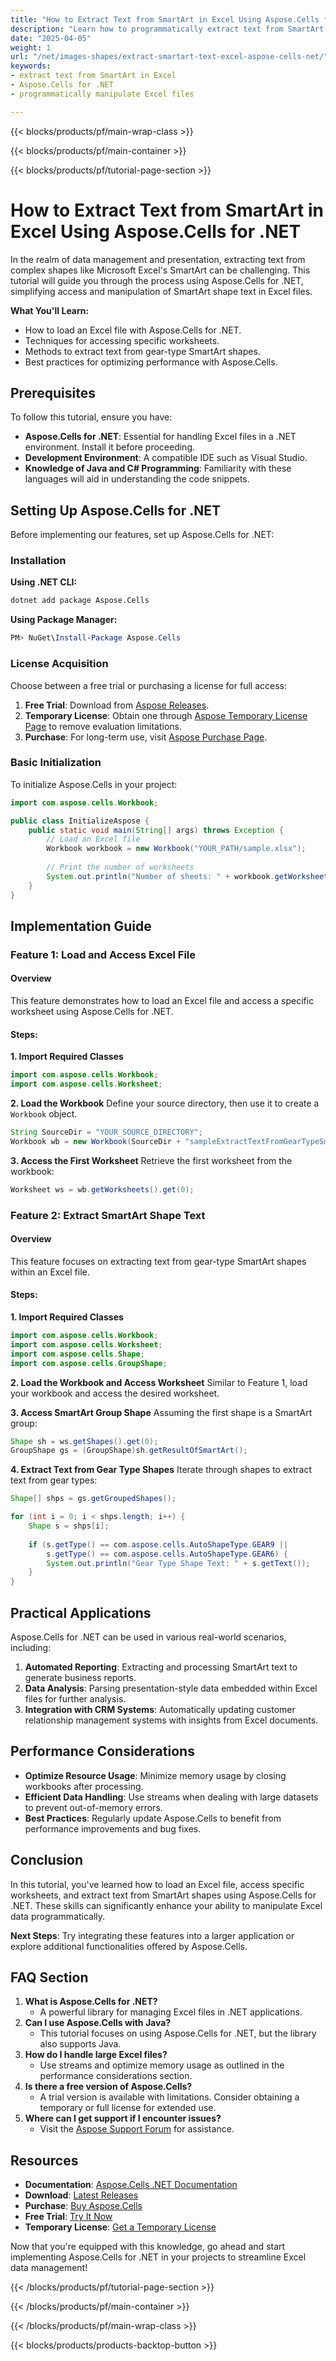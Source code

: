 ```yaml
---
title: "How to Extract Text from SmartArt in Excel Using Aspose.Cells for .NET"
description: "Learn how to programmatically extract text from SmartArt shapes in Microsoft Excel using Aspose.Cells for .NET. This guide covers loading files, accessing worksheets, and optimizing performance."
date: "2025-04-05"
weight: 1
url: "/net/images-shapes/extract-smartart-text-excel-aspose-cells-net/"
keywords:
- extract text from SmartArt in Excel
- Aspose.Cells for .NET
- programmatically manipulate Excel files

---
```


{{< blocks/products/pf/main-wrap-class >}}

{{< blocks/products/pf/main-container >}}

{{< blocks/products/pf/tutorial-page-section >}}


# How to Extract Text from SmartArt in Excel Using Aspose.Cells for .NET

In the realm of data management and presentation, extracting text from complex shapes like Microsoft Excel's SmartArt can be challenging. This tutorial will guide you through the process using Aspose.Cells for .NET, simplifying access and manipulation of SmartArt shape text in Excel files.

**What You'll Learn:**
- How to load an Excel file with Aspose.Cells for .NET.
- Techniques for accessing specific worksheets.
- Methods to extract text from gear-type SmartArt shapes.
- Best practices for optimizing performance with Aspose.Cells.

## Prerequisites

To follow this tutorial, ensure you have:
- **Aspose.Cells for .NET**: Essential for handling Excel files in a .NET environment. Install it before proceeding.
- **Development Environment**: A compatible IDE such as Visual Studio.
- **Knowledge of Java and C# Programming**: Familiarity with these languages will aid in understanding the code snippets.

## Setting Up Aspose.Cells for .NET
Before implementing our features, set up Aspose.Cells for .NET:

### Installation
**Using .NET CLI:**
```bash
dotnet add package Aspose.Cells
```
**Using Package Manager:**
```powershell
PM> NuGet\Install-Package Aspose.Cells
```

### License Acquisition
Choose between a free trial or purchasing a license for full access:
1. **Free Trial**: Download from [Aspose Releases](https://releases.aspose.com/cells/net/).
2. **Temporary License**: Obtain one through [Aspose Temporary License Page](https://purchase.aspose.com/temporary-license/) to remove evaluation limitations.
3. **Purchase**: For long-term use, visit [Aspose Purchase Page](https://purchase.aspose.com/buy).

### Basic Initialization
To initialize Aspose.Cells in your project:
```java
import com.aspose.cells.Workbook;

public class InitializeAspose {
    public static void main(String[] args) throws Exception {
        // Load an Excel file
        Workbook workbook = new Workbook("YOUR_PATH/sample.xlsx");
        
        // Print the number of worksheets
        System.out.println("Number of sheets: " + workbook.getWorksheets().getCount());
    }
}
```

## Implementation Guide

### Feature 1: Load and Access Excel File

#### Overview
This feature demonstrates how to load an Excel file and access a specific worksheet using Aspose.Cells for .NET.

#### Steps:
**1. Import Required Classes**
```java
import com.aspose.cells.Workbook;
import com.aspose.cells.Worksheet;
```

**2. Load the Workbook**
Define your source directory, then use it to create a `Workbook` object.
```java
String SourceDir = "YOUR_SOURCE_DIRECTORY";
Workbook wb = new Workbook(SourceDir + "sampleExtractTextFromGearTypeSmartArtShape.xlsx");
```

**3. Access the First Worksheet**
Retrieve the first worksheet from the workbook:
```java
Worksheet ws = wb.getWorksheets().get(0);
```

### Feature 2: Extract SmartArt Shape Text

#### Overview
This feature focuses on extracting text from gear-type SmartArt shapes within an Excel file.

#### Steps:
**1. Import Required Classes**
```java
import com.aspose.cells.Workbook;
import com.aspose.cells.Worksheet;
import com.aspose.cells.Shape;
import com.aspose.cells.GroupShape;
```

**2. Load the Workbook and Access Worksheet**
Similar to Feature 1, load your workbook and access the desired worksheet.

**3. Access SmartArt Group Shape**
Assuming the first shape is a SmartArt group:
```java
Shape sh = ws.getShapes().get(0);
GroupShape gs = (GroupShape)sh.getResultOfSmartArt();
```

**4. Extract Text from Gear Type Shapes**
Iterate through shapes to extract text from gear types:
```java
Shape[] shps = gs.getGroupedShapes();

for (int i = 0; i < shps.length; i++) {
    Shape s = shps[i];
    
    if (s.getType() == com.aspose.cells.AutoShapeType.GEAR9 || 
        s.getType() == com.aspose.cells.AutoShapeType.GEAR6) {
        System.out.println("Gear Type Shape Text: " + s.getText());
    }
}
```

## Practical Applications
Aspose.Cells for .NET can be used in various real-world scenarios, including:
1. **Automated Reporting**: Extracting and processing SmartArt text to generate business reports.
2. **Data Analysis**: Parsing presentation-style data embedded within Excel files for further analysis.
3. **Integration with CRM Systems**: Automatically updating customer relationship management systems with insights from Excel documents.

## Performance Considerations
- **Optimize Resource Usage**: Minimize memory usage by closing workbooks after processing.
- **Efficient Data Handling**: Use streams when dealing with large datasets to prevent out-of-memory errors.
- **Best Practices**: Regularly update Aspose.Cells to benefit from performance improvements and bug fixes.

## Conclusion
In this tutorial, you've learned how to load an Excel file, access specific worksheets, and extract text from SmartArt shapes using Aspose.Cells for .NET. These skills can significantly enhance your ability to manipulate Excel data programmatically.

**Next Steps**: Try integrating these features into a larger application or explore additional functionalities offered by Aspose.Cells.

## FAQ Section
1. **What is Aspose.Cells for .NET?**
   - A powerful library for managing Excel files in .NET applications.
2. **Can I use Aspose.Cells with Java?**
   - This tutorial focuses on using Aspose.Cells for .NET, but the library also supports Java.
3. **How do I handle large Excel files?**
   - Use streams and optimize memory usage as outlined in the performance considerations section.
4. **Is there a free version of Aspose.Cells?**
   - A trial version is available with limitations. Consider obtaining a temporary or full license for extended use.
5. **Where can I get support if I encounter issues?**
   - Visit the [Aspose Support Forum](https://forum.aspose.com/c/cells/9) for assistance.

## Resources
- **Documentation**: [Aspose.Cells .NET Documentation](https://reference.aspose.com/cells/net/)
- **Download**: [Latest Releases](https://releases.aspose.com/cells/net/)
- **Purchase**: [Buy Aspose.Cells](https://purchase.aspose.com/buy)
- **Free Trial**: [Try It Now](https://releases.aspose.com/cells/net/)
- **Temporary License**: [Get a Temporary License](https://purchase.aspose.com/temporary-license/)

Now that you're equipped with this knowledge, go ahead and start implementing Aspose.Cells for .NET in your projects to streamline Excel data management!

{{< /blocks/products/pf/tutorial-page-section >}}

{{< /blocks/products/pf/main-container >}}

{{< /blocks/products/pf/main-wrap-class >}}

{{< blocks/products/products-backtop-button >}}
